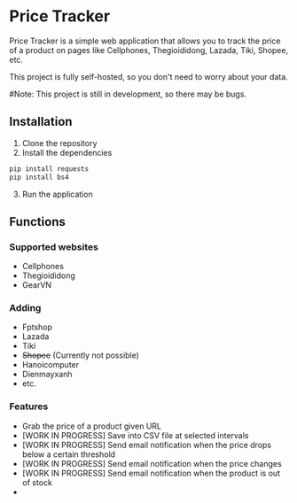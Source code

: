# Price Tracker
Price Tracker is a simple web application that allows you to track the price of a product on pages like Cellphones, Thegioididong, Lazada, Tiki, Shopee, etc.

This project is fully self-hosted, so you don't need to worry about your data.

#Note: This project is still in development, so there may be bugs.
## Installation
1. Clone the repository
2. Install the dependencies
```bash
pip install requests
pip install bs4
```
3. Run the application

## Functions
### Supported websites
- Cellphones
- Thegioididong
- GearVN
### Adding
- Fptshop
- Lazada
- Tiki
- ~~Shopee~~ (Currently not possible)
- Hanoicomputer
- Dienmayxanh
- etc.
### Features
- Grab the price of a product given URL
- [WORK IN PROGRESS] Save into CSV file at selected intervals
- [WORK IN PROGRESS] Send email notification when the price drops below a certain threshold
- [WORK IN PROGRESS] Send email notification when the price changes
- [WORK IN PROGRESS] Send email notification when the product is out of stock
- 
